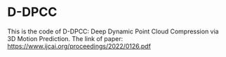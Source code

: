 # D-DPCC
This is the code of D-DPCC: Deep Dynamic Point Cloud Compression via 3D Motion Prediction.
The link of paper: https://www.ijcai.org/proceedings/2022/0126.pdf
